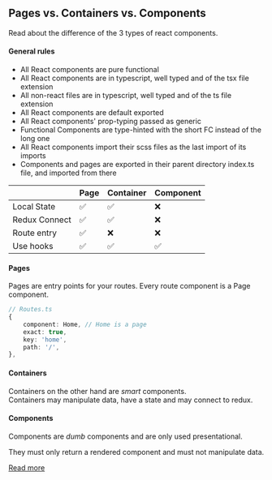 ## Pages vs. Containers vs. Components

Read about the difference of the 3 types of react components.

#### General rules
- All React components are pure functional
- All React components are in typescript, well typed and of the tsx file extension
- All non-react files are in typescript, well typed and of the ts file extension
- All React components are default exported
- All React components' prop-typing passed as generic
- Functional Components are type-hinted with the short FC instead of the long one
- All React components import their scss files as the last import of its imports
- Components and pages are exported in their parent directory index.ts file, and imported from there


| |Page|Container|Component|
|---|---|---|---|
|Local State|✅|✅|❌|
|Redux Connect|✅|✅|❌|
|Route entry|✅|❌|❌|
|Use hooks|✅|✅|✅|

#### Pages
Pages are entry points for your routes. Every route component is a Page component.
```typescript
// Routes.ts
{
    component: Home, // Home is a page
    exact: true,
    key: 'home',
    path: '/',
},
```

#### Containers
Containers on the other hand are *smart* components. <br/>
Containers may manipulate data, have a state and may connect to redux.

#### Components
Components are *dumb* components and are only used presentational.

They must only return a rendered component and must not manipulate data.

[Read more](https://medium.com/@thejasonfile/dumb-components-and-smart-components-e7b33a698d43)
